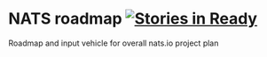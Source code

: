# NATS roadmap [![Stories in Ready](https://badge.waffle.io/nats-io/roadmap.png?label=ready&title=Ready)](https://waffle.io/nats-io/roadmap)
Roadmap and input vehicle for overall nats.io project plan
